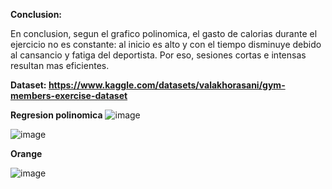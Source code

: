 **Conclusion:**

En conclusion, segun el grafico polinomica, el gasto de calorias durante el ejercicio no
es constante: al inicio es alto y con el tiempo disminuye debido al cansancio y fatiga del deportista.
Por eso, sesiones cortas e intensas resultan mas eficientes.

**Dataset: https://www.kaggle.com/datasets/valakhorasani/gym-members-exercise-dataset**

**Regresion polinomica**
![image](https://github.com/user-attachments/assets/468c5232-efba-4577-9f42-619cb5b04659)

![image](https://github.com/user-attachments/assets/6da8f9b9-096e-4955-bb71-a2c784f73de2)

**Orange**

![image](https://github.com/user-attachments/assets/e15fe7f9-32b7-441f-a9d4-b4604bcb9c34)
